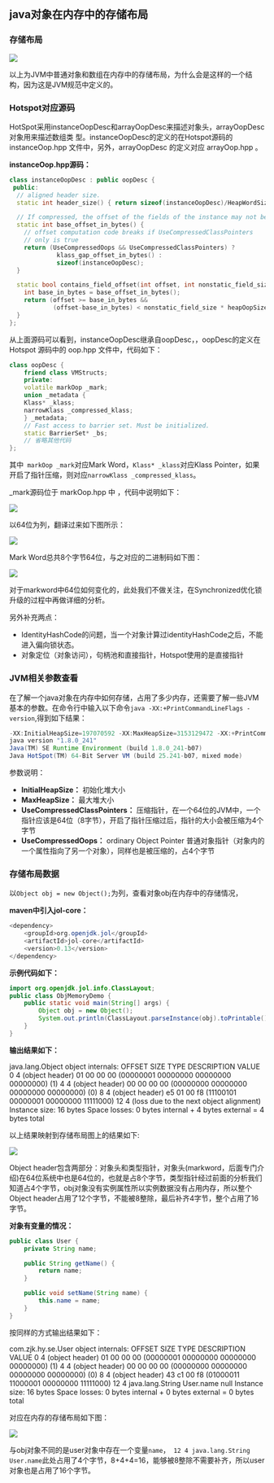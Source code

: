 ## java对象在内存中的存储布局

### 存储布局

![](./res/java对象内存存储布局.png)

以上为JVM中普通对象和数组在内存中的存储布局，为什么会是这样的一个结构，因为这是JVM规范中定义的。

### Hotspot对应源码

HotSpot采用instanceOopDesc和arrayOopDesc来描述对象头，arrayOopDesc对象用来描述数组类
型。instanceOopDesc的定义的在Hotspot源码的 instanceOop.hpp 文件中，另外，arrayOopDesc
的定义对应 arrayOop.hpp 。

**instanceOop.hpp源码：**

```c++
class instanceOopDesc : public oopDesc {
 public:
  // aligned header size.
  static int header_size() { return sizeof(instanceOopDesc)/HeapWordSize; }

  // If compressed, the offset of the fields of the instance may not be aligned.
  static int base_offset_in_bytes() {
    // offset computation code breaks if UseCompressedClassPointers
    // only is true
    return (UseCompressedOops && UseCompressedClassPointers) ?
             klass_gap_offset_in_bytes() :
             sizeof(instanceOopDesc);
  }

  static bool contains_field_offset(int offset, int nonstatic_field_size) {
    int base_in_bytes = base_offset_in_bytes();
    return (offset >= base_in_bytes &&
            (offset-base_in_bytes) < nonstatic_field_size * heapOopSize);
  }
};
```

从上面源码可以看到，instanceOopDesc继承自oopDesc，，oopDesc的定义在Hotspot
源码中的 oop.hpp 文件中，代码如下：

```c++
class oopDesc {
    friend class VMStructs;
    private:
    volatile markOop _mark;
    union _metadata {
    Klass* _klass;
    narrowKlass _compressed_klass;
    } _metadata;
    // Fast access to barrier set. Must be initialized.
    static BarrierSet* _bs;
    // 省略其他代码
};
```

其中` markOop _mark`对应Mark Word，`Klass* _klass`对应Klass Pointer，如果开启了指针压缩，则对应`narrowKlass _compressed_klass`。

_mark源码位于 markOop.hpp 中 ，代码中说明如下：

![](./res/markword_remark.png)

以64位为列，翻译过来如下图所示：

![](./res/markwords.png)

Mark Word总共8个字节64位，与之对应的二进制码如下图：

![](./res/markword-bt.png)

对于markword中64位如何变化的，此处我们不做关注，在Synchronized优化锁升级的过程中再做详细的分析。

另外补充两点：

+ IdentityHashCode的问题，当一个对象计算过identityHashCode之后，不能进入偏向锁状态。
+ 对象定位（对象访问），句柄池和直接指针，Hotspot使用的是直接指针

### JVM相关参数查看

在了解一个java对象在内存中如何存储，占用了多少内存，还需要了解一些JVM基本的参数。在命令行中输入以下命令`java -XX:+PrintCommandLineFlags -version`,得到如下结果：

```java
-XX:InitialHeapSize=197070592 -XX:MaxHeapSize=3153129472 -XX:+PrintCommandLineFlags -XX:+UseCompressedClassPointers -XX:+UseCompressedOops -XX:-UseLargePagesIndividualAllocation -XX:+UseParallelGC
java version "1.8.0_241"
Java(TM) SE Runtime Environment (build 1.8.0_241-b07)
Java HotSpot(TM) 64-Bit Server VM (build 25.241-b07, mixed mode)
```

参数说明：

+ **InitialHeapSize：** 初始化堆大小
+ **MaxHeapSize：** 最大堆大小
+ **UseCompressedClassPointers：** 压缩指针，在一个64位的JVM中，一个指针应该是64位（8字节），开启了指针压缩过后，指针的大小会被压缩为4个字节
+ **UseCompressedOops：** ordinary Object Pointer 普通对象指针（对象内的一个属性指向了另一个对象），同样也是被压缩的，占4个字节

### 存储布局数据

以`Object obj = new Object();`为列，查看对象obj在内存中的存储情况，

**maven中引入jol-core：**

```java
<dependency>
    <groupId>org.openjdk.jol</groupId>
    <artifactId>jol-core</artifactId>
    <version>0.13</version>
</dependency>
```

**示例代码如下：**

```java
import org.openjdk.jol.info.ClassLayout;
public class ObjMemoryDemo {
    public static void main(String[] args) {
        Object obj = new Object();
        System.out.println(ClassLayout.parseInstance(obj).toPrintable());
    }
}
```

**输出结果如下：**

java.lang.Object object internals:
 OFFSET  SIZE   TYPE DESCRIPTION                               VALUE
      0     	4        (object header)                           01 00 00 00 (00000001 00000000 00000000 00000000) (1)
      4     	4        (object header)                           00 00 00 00 (00000000 00000000 00000000 00000000) (0)
      8     	4        (object header)                           e5 01 00 f8 (11100101 00000001 00000000 11111000) 
     12        4        (loss due to the next object alignment)
Instance size: 16 bytes
Space losses: 0 bytes internal + 4 bytes external = 4 bytes total

以上结果映射到存储布局图上的结果如下:

![](./res/obj对象内存存储布局.png)

Object header包含两部分：对象头和类型指针，对象头(markword，后面专门介绍)在64位系统中也是64位的，也就是占8个字节，类型指针经过前面的分析我们知道占4个字节，obj对象没有实例属性所以实例数据没有占用内存，所以整个Object header占用了12个字节，不能被8整除，最后补齐4字节，整个占用了16字节。

**对象有变量的情况：**

```java
public class User {
    private String name;

    public String getName() {
        return name;
    }

    public void setName(String name) {
        this.name = name;
    }
}
```

按同样的方式输出结果如下：

com.zjk.hy.se.User object internals:
 OFFSET  SIZE           TYPE DESCRIPTION                               VALUE
      0     4                    (object header)                           01 00 00 00 (00000001 00000000 00000000 00000000) (1)
      4     4                    (object header)                           00 00 00 00 (00000000 00000000 00000000 00000000) (0)
      8     4                    (object header)                           43 c1 00 f8 (01000011 11000001 00000000 11111000) 
     12    4   				java.lang.String User.name                                 null
Instance size: 16 bytes
Space losses: 0 bytes internal + 0 bytes external = 0 bytes total

对应在内存的存储布局如下图：

![](./res/user对象内存存储布局.png)

与obj对象不同的是user对象中存在一个变量`name`，` 12 4 java.lang.String User.name`此处占用了4个字节，8+4+4=16，能够被8整除不需要补齐，所以user对象也是占用了16个字节。

